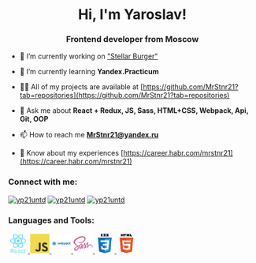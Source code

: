 <h1 align="center">Hi, I'm Yaroslav!</h1>
<h3 align="center">Frontend developer from Moscow</h3>

- 🔭 I’m currently working on ["Stellar Burger"](https://github.com/MrStnr21/react-burger)

- 🌱 I’m currently learning **Yandex.Practicum**

- 👨‍💻 All of my projects are available at [https://github.com/MrStnr21?tab=repositories](https://github.com/MrStnr21?tab=repositories)

- 💬 Ask me about **React + Redux, JS, Sass, HTML+CSS, Webpack, Api, Git, OOP**

- 📫 How to reach me **MrStnr21@yandex.ru**

- 📄 Know about my experiences [https://career.habr.com/mrstnr21](https://career.habr.com/mrstnr21)

<h3 align="left">Connect with me:</h3>
<p align="left">
<a href="https://instagram.com/yp21untd" target="_blank"><img align="center" src="https://raw.githubusercontent.com/rahuldkjain/github-profile-readme-generator/master/src/images/icons/Social/instagram.svg" alt="yp21untd" height="30" width="40" /></a>
  <a href="https://t.me/MrStnr21" target="_blank"><img align="center" src="https://www.svgrepo.com/show/349527/telegram.svg" alt="yp21untd" height="30" width="40" /></a>
  <a href="https://wa.clck.bar/79151474566" target="_blank"><img align="center" src="https://www.svgrepo.com/show/349563/whatsapp.svg" alt="yp21untd" height="30" width="40" /></a>
</p>

<h3 align="left">Languages and Tools:</h3>
<p align="left"> 
  <a href="https://reactjs.org/" target="_blank" rel="noreferrer"> <img src="https://raw.githubusercontent.com/devicons/devicon/master/icons/react/react-original-wordmark.svg" alt="react" width="40" height="40"/> </a>
  <a href="https://developer.mozilla.org/en-US/docs/Web/JavaScript" target="_blank" rel="noreferrer"> <img src="https://raw.githubusercontent.com/devicons/devicon/master/icons/javascript/javascript-original.svg" alt="javascript" width="40" height="40"/> </a>
  <a href="https://webpack.js.org" target="_blank" rel="noreferrer"> <img src="https://raw.githubusercontent.com/devicons/devicon/d00d0969292a6569d45b06d3f350f463a0107b0d/icons/webpack/webpack-original-wordmark.svg" alt="webpack" width="40" height="40"/> </a>
  <a href="https://sass-lang.com" target="_blank" rel="noreferrer"> <img src="https://raw.githubusercontent.com/devicons/devicon/master/icons/sass/sass-original.svg" alt="sass" width="40" height="40"/> </a>
  <a href="https://www.w3schools.com/css/" target="_blank" rel="noreferrer"> <img src="https://raw.githubusercontent.com/devicons/devicon/master/icons/css3/css3-original-wordmark.svg" alt="css3" width="40" height="40"/> </a> 
  <a href="https://www.w3.org/html/" target="_blank" rel="noreferrer"> <img src="https://raw.githubusercontent.com/devicons/devicon/master/icons/html5/html5-original-wordmark.svg" alt="html5" width="40" height="40"/> </a> 
   
   </p>
